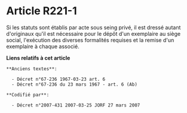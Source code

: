 # Article R221-1

Si les statuts sont établis par acte sous seing privé, il est dressé autant d'originaux qu'il est nécessaire pour le dépôt
d'un exemplaire au siège social, l'exécution des diverses formalités requises et la remise d'un exemplaire à chaque associé.

**Liens relatifs à cet article**

	**Anciens textes**:

	  - Décret n°67-236 1967-03-23 art. 6
	  - Décret n°67-236 du 23 mars 1967 - art. 6 (Ab)

	**Codifié par**:

	  - Décret n°2007-431 2007-03-25 JORF 27 mars 2007
